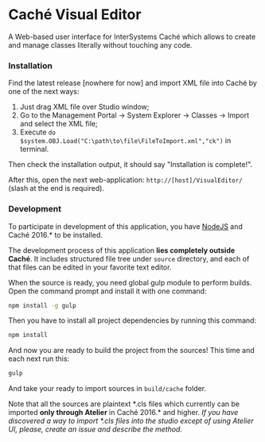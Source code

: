 # Caché Visual Editor

A Web-based user interface for InterSystems Caché which allows to create and manage classes
literally without touching any code.

### Installation

Find the latest release [nowhere for now] and import XML file into Caché by one of the next ways:

1. Just drag XML file over Studio window;
2. Go to the Management Portal -> System Explorer -> Classes -> Import and select the XML file;
3. Execute `do $system.OBJ.Load("C:\path\to\file\FileToImport.xml","ck")` in terminal.

Then check the installation output, it should say "Installation is complete!".

After this, open the next web-application: `http://[host]/VisualEditor/`
(slash at the end is required).

### Development

To participate in development of this application, you have [NodeJS](https://nodejs.org) and Caché 
2016.\* to be installed.

The development process of this application **lies completely outside Caché**. It includes
structured file tree under `source` directory, and each of that files can be edited in your
favorite text editor.

When the source is ready, you need global gulp module to perform builds. Open the command prompt and
install it with one command:

```bash
npm install -g gulp
```

Then you have to install all project dependencies by running this command:

```bash
npm install
```

And now you are ready to build the project from the sources! This time and each next run this:

```bash
gulp
```

And take your ready to import sources in `build/cache` folder.

Note that all the sources are plaintext \*.cls files which currently can be imported
**only through Atelier** in Caché 2016.\* and higher. _If you have discovered a way to import \*.cls
files into the studio except of using Atelier UI, please, create an issue and describe the method._